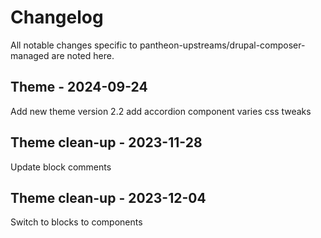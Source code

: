 # Changelog

All notable changes specific to pantheon-upstreams/drupal-composer-managed are noted here.

## Theme - 2024-09-24

Add new theme version 2.2
add accordion component
varies css tweaks

## Theme clean-up - 2023-11-28

Update block comments

## Theme clean-up - 2023-12-04

Switch to blocks to components